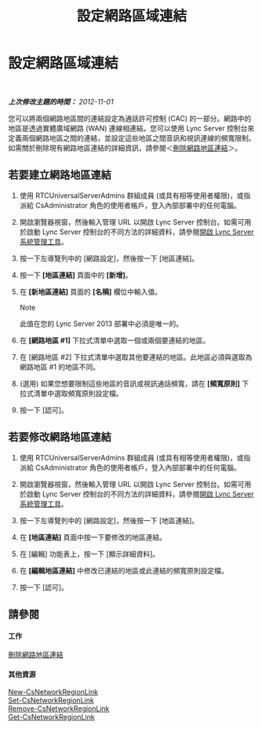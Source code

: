 ﻿---
title: 設定網路區域連結
TOCTitle: 設定網路區域連結
ms:assetid: 952bc93e-e6aa-4539-85c7-2b15f14eb382
ms:mtpsurl: https://technet.microsoft.com/zh-tw/library/Gg182551(v=OCS.15)
ms:contentKeyID: 49291716
ms.date: 08/10/2015
mtps_version: v=OCS.15
ms.translationtype: HT
---

# 設定網路區域連結

 

_**上次修改主題的時間：** 2012-11-01_

您可以將兩個網路地區間的連結設定為通話許可控制 (CAC) 的一部分。網路中的地區是透過實體廣域網路 (WAN) 連線相連結。您可以使用 Lync Server 控制台來定義兩個網路地區之間的連結，並設定這些地區之間音訊和視訊連線的頻寬限制。如需關於刪除現有網路地區連結的詳細資訊，請參閱＜[刪除網路地區連結](lync-server-2013-deleting-network-region-links.md)＞。

## 若要建立網路地區連結

1.  使用 RTCUniversalServerAdmins 群組成員 (或具有相等使用者權限)，或指派給 CsAdministrator 角色的使用者帳戶，登入內部部署中的任何電腦。

2.  開啟瀏覽器視窗，然後輸入管理 URL 以開啟 Lync Server 控制台。如需可用於啟動 Lync Server 控制台的不同方法的詳細資料，請參閱[開啟 Lync Server 系統管理工具](lync-server-2013-open-lync-server-administrative-tools.md)。

3.  按一下左導覽列中的 \[網路設定\]，然後按一下 \[地區連結\]。

4.  按一下 **\[地區連結\]** 頁面中的 **\[新增\]**。

5.  在 **\[新地區連結\]** 頁面的 **\[名稱\]** 欄位中輸入值。
    
    > [!NOTE]  
    > 此值在您的 Lync Server 2013 部署中必須是唯一的。
    


6.  在 **\[網路地區 \#1\]** 下拉式清單中選取一個或兩個要連結的地區。

7.  在 \[網路地區 \#2\] 下拉式清單中選取其他要連結的地區。此地區必須與選取為網路地區 \#1 的地區不同。

8.  (選用) 如果您想要限制這些地區的音訊或視訊通話頻寬，請在 **\[頻寬原則\]** 下拉式清單中選取頻寬原則設定檔。

9.  按一下 \[認可\]。

## 若要修改網路地區連結

1.  使用 RTCUniversalServerAdmins 群組成員 (或具有相等使用者權限)，或指派給 CsAdministrator 角色的使用者帳戶，登入內部部署中的任何電腦。

2.  開啟瀏覽器視窗，然後輸入管理 URL 以開啟 Lync Server 控制台。如需可用於啟動 Lync Server 控制台的不同方法的詳細資料，請參閱[開啟 Lync Server 系統管理工具](lync-server-2013-open-lync-server-administrative-tools.md)。

3.  按一下左導覽列中的 \[網路設定\]，然後按一下 \[地區連結\]。

4.  在 **\[地區連結\]** 頁面中按一下要修改的地區連結。

5.  在 \[編輯\] 功能表上，按一下 \[顯示詳細資料\]。

6.  在 **\[編輯地區連結\]** 中修改已連結的地區或此連結的頻寬原則設定檔。

7.  按一下 \[認可\]。

## 請參閱

#### 工作

[刪除網路地區連結](lync-server-2013-deleting-network-region-links.md)  

#### 其他資源

[New-CsNetworkRegionLink](https://docs.microsoft.com/en-us/powershell/module/skype/New-CsNetworkRegionLink)  
[Set-CsNetworkRegionLink](https://docs.microsoft.com/en-us/powershell/module/skype/Set-CsNetworkRegionLink)  
[Remove-CsNetworkRegionLink](https://docs.microsoft.com/en-us/powershell/module/skype/Remove-CsNetworkRegionLink)  
[Get-CsNetworkRegionLink](https://docs.microsoft.com/en-us/powershell/module/skype/Get-CsNetworkRegionLink)

